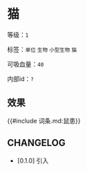 # 猫

等级：`1`

标签：`单位` `生物` `小型生物` `猫`

可吸血量：`40`

内部id：`?`

## 效果

{{#include 词条.md:鼠患}}

## CHANGELOG

- [0.1.0] 引入
